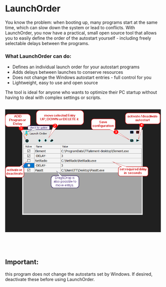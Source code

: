 # LaunchOrder
You know the problem: when booting up, many programs start at the same time, which can slow down the system or lead to conflicts. 
With LaunchOrder, you now have a practical, small open source tool that allows you to easily define the order of the autostart yourself - including freely selectable delays between the programs.

### What LaunchOrder can do:
- Defines an individual launch order for your autostart programs
- Adds delays between launches to conserve resources
- Does not change the Windows autostart entries - full control for you
- Lightweight, easy to use and open source


The tool is ideal for anyone who wants to optimize their PC startup without having to deal with complex settings or scripts.


[![overview](https://github.com/TueftelTyp/LaunchOrder/blob/main/Image/overview.png "overview")](https://github.com/TueftelTyp/LaunchOrder/blob/main/Image/overview.png "overview")
<br>
<br>
<br>
---
## Important:
this program does not change the autostarts set by Windows.
If desired, deactivate these before using LaunchOrder.
